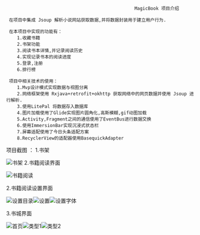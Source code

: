                                                     MagicBook 项目介绍

     在项目中集成 Jsoup 解析小说网站获取数据,并将数据封装用于建立用户行为.
     
     在本项目中实现的功能有：
        1.收藏书籍
        2.书架功能
        3.阅读书本详情,并记录阅读历史
        4.实现记录书本的阅读进度
        5.登录,注册
        6.排行榜
      
     项目中相关技术的使用：
        1.Mvp设计模式实现数据与视图分离
        2.网络框架使用 Rxjava+retrofit+okhttp 获取网络中的网页数据并使用 Jsoup 进行解析.
        3.使用LitePal 将数据存入数据库
        4.图片加载使用了Glide实现图片圆角化,高斯模糊,gif动图加载
        5.Activity,Fragment之间的通信使用了EventBus进行数据交换
        6.使用ImmersionBar实现沉浸式状态栏
        7.屏幕适配使用了今日头条适配方案
        8.RecyclerView的适配器使用BasequickAdapter
        
 
项目截图 ： 
1.书架    

![书架](https://raw.githubusercontent.com/pressureKai/MagicBook/master/pic/bookCase.jpg)
2.书籍阅读界面

![书籍阅读](https://raw.githubusercontent.com/pressureKai/MagicBook/master/pic/bookCase.jpg)

2.书籍阅读设置界面

![设置目录](https://raw.githubusercontent.com/pressureKai/MagicBook/master/pic/bookMenu.jpg)![设置](https://raw.githubusercontent.com/pressureKai/MagicBook/master/pic/bookSet.jpg)![设置字体](https://raw.githubusercontent.com/pressureKai/MagicBook/master/pic/bookFontSet.jpg)

3.书城界面

![首页](https://raw.githubusercontent.com/pressureKai/MagicBook/master/pic/bookCity.jpg)![类型1](https://raw.githubusercontent.com/pressureKai/MagicBook/master/pic/bookType_1.jpg)![类型2](https://raw.githubusercontent.com/pressureKai/MagicBook/master/pic/bookType_2.jpg)




